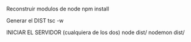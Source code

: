 Reconstruir modulos de node
npm install

Generar el DIST
tsc -w

INICIAR EL SERVIDOR (cualquiera de los dos)
node dist/
nodemon dist/